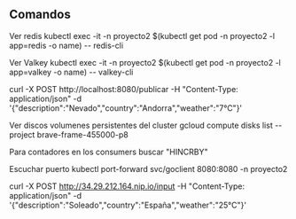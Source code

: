 ## Comandos

Ver redis
kubectl exec -it -n proyecto2 $(kubectl get pod -n proyecto2 -l app=redis -o name) -- redis-cli

Ver Valkey
kubectl exec -it -n proyecto2 $(kubectl get pod -n proyecto2 -l app=valkey -o name) -- valkey-cli



curl -X POST http://localhost:8080/publicar -H "Content-Type: application/json" -d '{"description":"Nevado","country":"Andorra","weather":"7°C"}'

Ver discos volumenes persistentes del cluster
gcloud compute disks list --project brave-frame-455000-p8

Para contadores en los consumers buscar "HINCRBY"

Escuchar puerto
kubectl port-forward svc/goclient 8080:8080 -n proyecto2


curl -X POST http://34.29.212.164.nip.io/input -H "Content-Type: application/json" -d '{"description":"Soleado","country":"España","weather":"25°C"}'